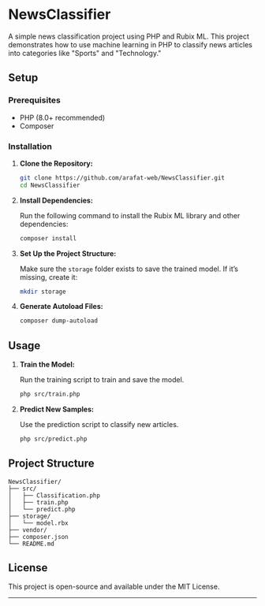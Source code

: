 # NewsClassifier

A simple news classification project using PHP and Rubix ML. This project demonstrates how to use machine learning in PHP to classify news articles into categories like "Sports" and "Technology."

## Setup

### Prerequisites

- PHP (8.0+ recommended)
- Composer

### Installation

1. **Clone the Repository:**

   ```bash
   git clone https://github.com/arafat-web/NewsClassifier.git
   cd NewsClassifier
   ```

2. **Install Dependencies:**

   Run the following command to install the Rubix ML library and other dependencies:

   ```bash
   composer install
   ```

3. **Set Up the Project Structure:**

   Make sure the `storage` folder exists to save the trained model. If it’s missing, create it:

   ```bash
   mkdir storage
   ```

4. **Generate Autoload Files:**

   ```bash
   composer dump-autoload
   ```

## Usage

1. **Train the Model:**

   Run the training script to train and save the model.

   ```bash
   php src/train.php
   ```

2. **Predict New Samples:**

   Use the prediction script to classify new articles.

   ```bash
   php src/predict.php
   ```

## Project Structure

```
NewsClassifier/
├── src/
│   ├── Classification.php
│   ├── train.php
│   └── predict.php
├── storage/
│   └── model.rbx
├── vendor/
├── composer.json
└── README.md
```

## License

This project is open-source and available under the MIT License.

---
